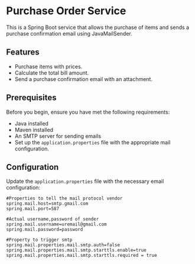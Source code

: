 
# Purchase Order Service

This is a Spring Boot service that allows the purchase of items and sends a purchase confirmation email using JavaMailSender.

## Features

- Purchase items with prices.
- Calculate the total bill amount.
- Send a purchase confirmation email with an attachment.

## Prerequisites

Before you begin, ensure you have met the following requirements:

- Java installed
- Maven installed
- An SMTP server for sending emails
- Set up the `application.properties` file with the appropriate mail configuration.

## Configuration

Update the `application.properties` file with the necessary email configuration:

```properties
#Properties to tell the mail protocol vendor
spring.mail.host=smtp.gmail.com
spring.mail.port=587

#Actual username,password of sender
spring.mail.username=uremail@gmail.com
spring.mail.password=password

#Property to trigger smtp
spring.mail.properties.mail.smtp.auth=false
spring.mail.properties.mail.smtp.starttls.enable=true
spring.mail.properties.mail.smtp.starttls.required = true
